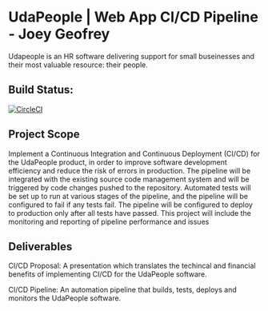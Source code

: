 # UdaPeople | Web App CI/CD Pipeline - Joey Geofrey

Udapeople is an HR software delivering support for small buseinesses and their most valuable resource: their people.

## Build Status:
[![CircleCI](https://dl.circleci.com/status-badge/img/gh/joeygeofrey/CICD-CircleCI-deploy-web-app/tree/master.svg?style=svg)](https://dl.circleci.com/status-badge/redirect/gh/joeygeofrey/CICD-CircleCI-deploy-web-app/tree/master)



## Project Scope

Implement a Continuous Integration and Continuous Deployment (CI/CD) for the UdaPeople product, in order to improve software development efficiency and reduce the risk of errors in production. The pipeline will be integrated with the existing source code management system and will be triggered by code changes pushed to the repository. Automated tests will be set up to run at various stages of the pipeline, and the pipeline will be configured to fail if any tests fail. The pipeline will be configured to deploy to production only after all tests have passed. This project will include the monitoring and reporting of pipeline performance and issues



## Deliverables

CI/CD Proposal: A presentation which translates the techincal and financial benefits of implementing CI/CD for the UdaPeople software.

CI/CD Pipeline: An automation pipeline that builds, tests, deploys and monitors the UdaPeople software.
